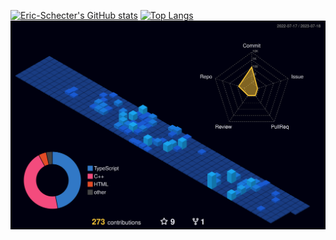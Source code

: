 [![Eric-Schecter's GitHub stats](https://github-readme-stats.vercel.app/api?username=Eric-Schecter&theme=tokyonight)](https://github.com/Eric-Schecter/github-readme-stats)
[![Top Langs](https://github-readme-stats.vercel.app/api/top-langs/?username=Eric-Schecter&layout=compact&theme=tokyonight)](https://github.com/Eric-Schecter/github-readme-stats) 
![](./profile-3d-contrib/profile-night-view.svg)
